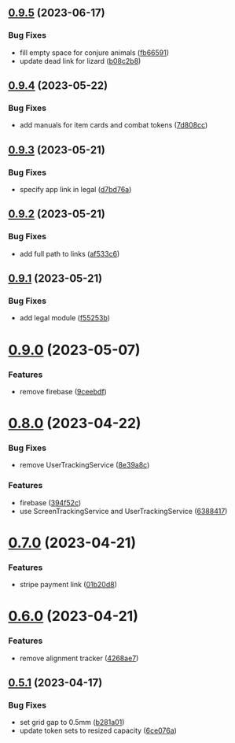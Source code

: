 ## [0.9.5](https://github.com/gulfaraz/dm-workshop/compare/v0.9.4...v0.9.5) (2023-06-17)


### Bug Fixes

* fill empty space for conjure animals ([fb66591](https://github.com/gulfaraz/dm-workshop/commit/fb66591c2e53b387e3d1b679e39921fb217f6e57))
* update dead link for lizard ([b08c2b8](https://github.com/gulfaraz/dm-workshop/commit/b08c2b81fbde8a36b2eb7a82e3bd73bb3d88ab4c))



## [0.9.4](https://github.com/gulfaraz/dm-workshop/compare/v0.9.3...v0.9.4) (2023-05-22)


### Bug Fixes

* add manuals for item cards and combat tokens ([7d808cc](https://github.com/gulfaraz/dm-workshop/commit/7d808ccc934fb2f73f85108b35441b92be79beea))



## [0.9.3](https://github.com/gulfaraz/dm-workshop/compare/v0.9.2...v0.9.3) (2023-05-21)


### Bug Fixes

* specify app link in legal ([d7bd76a](https://github.com/gulfaraz/dm-workshop/commit/d7bd76a50af92491bc035eb4014c671bf70681fc))



## [0.9.2](https://github.com/gulfaraz/dm-workshop/compare/v0.9.1...v0.9.2) (2023-05-21)


### Bug Fixes

* add full path to links ([af533c6](https://github.com/gulfaraz/dm-workshop/commit/af533c6e5b43557a92477b53c08687d9f1648490))



## [0.9.1](https://github.com/gulfaraz/dm-workshop/compare/v0.9.0...v0.9.1) (2023-05-21)


### Bug Fixes

* add legal module ([f55253b](https://github.com/gulfaraz/dm-workshop/commit/f55253b22e927328095815e3b766e84562cf4ba4))



# [0.9.0](https://github.com/gulfaraz/dm-workshop/compare/v0.8.0...v0.9.0) (2023-05-07)


### Features

* remove firebase ([9ceebdf](https://github.com/gulfaraz/dm-workshop/commit/9ceebdffd73d63031059f309ba0b1e81889d3e33))



# [0.8.0](https://github.com/gulfaraz/dm-workshop/compare/v0.7.0...v0.8.0) (2023-04-22)


### Bug Fixes

* remove UserTrackingService ([8e39a8c](https://github.com/gulfaraz/dm-workshop/commit/8e39a8cc310cdb28e0853e015f5525aadbf1040c))


### Features

* firebase ([394f52c](https://github.com/gulfaraz/dm-workshop/commit/394f52c0d3891fbf89c8f6674e16416e9a145275))
* use ScreenTrackingService and UserTrackingService ([6388417](https://github.com/gulfaraz/dm-workshop/commit/6388417741261649993286789ebb272c449a2058))



# [0.7.0](https://github.com/gulfaraz/dm-workshop/compare/v0.6.0...v0.7.0) (2023-04-21)


### Features

* stripe payment link ([01b20d8](https://github.com/gulfaraz/dm-workshop/commit/01b20d859a0591e96648e35bf5fe30dc65a58819))



# [0.6.0](https://github.com/gulfaraz/dm-workshop/compare/v0.5.1...v0.6.0) (2023-04-21)


### Features

* remove alignment tracker ([4268ae7](https://github.com/gulfaraz/dm-workshop/commit/4268ae76a6a55ded422e3c4bf75658b4f5a79d84))



## [0.5.1](https://github.com/gulfaraz/dm-workshop/compare/v0.5.0...v0.5.1) (2023-04-17)


### Bug Fixes

* set grid gap to 0.5mm ([b281a01](https://github.com/gulfaraz/dm-workshop/commit/b281a01d88d4e7cb0c2d1fcb9ac66b2c2a9c7fbd))
* update token sets to resized capacity ([6ce076a](https://github.com/gulfaraz/dm-workshop/commit/6ce076a2eb524ec6d435505f9fedca447d0af005))



